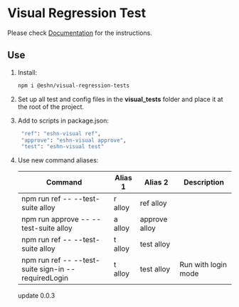 # Visual Regression Test

Please check [Documentation](https://tuyen.blog/optimizely-cms/testing/get-started/) for the instructions.

## Use

1. Install:

   ```bash
   npm i @eshn/visual-regression-tests
   ```

1. Set up all test and config files in the **visual_tests** folder and place it at the root of the project.

1. Add to scripts in package.json:

   ```bash
    "ref": "eshn-visual ref",
    "approve": "eshn-visual approve",
    "test": "eshn-visual test"
   ```

1. Use new command aliases:

   | Command                                             | Alias 1 | Alias 2       | Description         |
   | --------------------------------------------------- | ------- | ------------- | ------------------- |
   | npm run ref -- --test-suite alloy                   | r alloy | ref alloy     |                     |
   | npm run approve -- --test-suite alloy               | a alloy | approve alloy |                     |
   | npm run ref -- --test-suite alloy                   | t alloy | test alloy    |                     |
   | npm run ref -- --test-suite sign-in --requiredLogin | t alloy | test alloy    | Run with login mode |

   update 0.0.3
